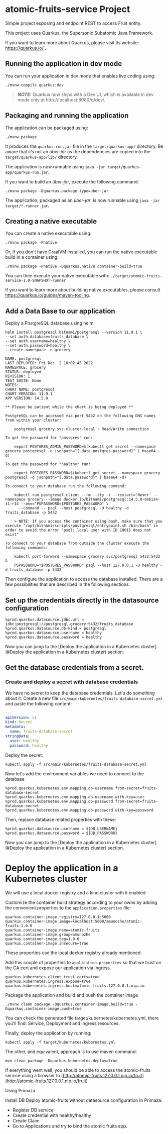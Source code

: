 # atomic-fruits-service Project

Simple project exposing and endpoint REST to access Fruit entity.

This project uses Quarkus, the Supersonic Subatomic Java Framework.

If you want to learn more about Quarkus, please visit its website: https://quarkus.io/ .

## Running the application in dev mode

You can run your application in dev mode that enables live coding using:
```shell script
./mvnw compile quarkus:dev
```

> **_NOTE:_**  Quarkus now ships with a Dev UI, which is available in dev mode only at http://localhost:8080/q/dev/.

## Packaging and running the application

The application can be packaged using:
```shell script
./mvnw package
```
It produces the `quarkus-run.jar` file in the `target/quarkus-app/` directory.
Be aware that it’s not an _über-jar_ as the dependencies are copied into the `target/quarkus-app/lib/` directory.

The application is now runnable using `java -jar target/quarkus-app/quarkus-run.jar`.

If you want to build an _über-jar_, execute the following command:
```shell script
./mvnw package -Dquarkus.package.type=uber-jar
```

The application, packaged as an _über-jar_, is now runnable using `java -jar target/*-runner.jar`.

## Creating a native executable

You can create a native executable using: 
```shell script
./mvnw package -Pnative
```

Or, if you don't have GraalVM installed, you can run the native executable build in a container using: 
```shell script
./mvnw package -Pnative -Dquarkus.native.container-build=true
```

You can then execute your native executable with: `./target/atomic-fruits-service-1.0-SNAPSHOT-runner`

If you want to learn more about building native executables, please consult https://quarkus.io/guides/maven-tooling.

## Add a Data Base to our application
Deploy a PostgreSQL database using helm

```shell script
helm install postgresql bitnami/postgresql --version 11.9.1 \
--set auth.database=fruits_database \
--set auth.username=healthy \
--set auth.password=healthy \
--create-namespace -n grocery 

NAME: postgresql
LAST DEPLOYED: Fri Dec  2 10:02:45 2022
NAMESPACE: grocery
STATUS: deployed
REVISION: 1
TEST SUITE: None
NOTES:
CHART NAME: postgresql
CHART VERSION: 11.9.1
APP VERSION: 14.5.0

** Please be patient while the chart is being deployed **

PostgreSQL can be accessed via port 5432 on the following DNS names from within your cluster:

    postgresql.grocery.svc.cluster.local - Read/Write connection

To get the password for "postgres" run:

    export POSTGRES_ADMIN_PASSWORD=$(kubectl get secret --namespace grocery postgresql -o jsonpath="{.data.postgres-password}" | base64 -d)

To get the password for "healthy" run:

    export POSTGRES_PASSWORD=$(kubectl get secret --namespace grocery postgresql -o jsonpath="{.data.password}" | base64 -d)

To connect to your database run the following command:

    kubectl run postgresql-client --rm --tty -i --restart='Never' --namespace grocery --image docker.io/bitnami/postgresql:14.5.0-debian-11-r14 --env="PGPASSWORD=$POSTGRES_PASSWORD" \
      --command -- psql --host postgresql -U healthy -d fruits_database -p 5432

    > NOTE: If you access the container using bash, make sure that you execute "/opt/bitnami/scripts/postgresql/entrypoint.sh /bin/bash" in order to avoid the error "psql: local user with ID 1001} does not exist"

To connect to your database from outside the cluster execute the following commands:

    kubectl port-forward --namespace grocery svc/postgresql 5432:5432 &
    PGPASSWORD="$POSTGRES_PASSWORD" psql --host 127.0.0.1 -U healthy -d fruits_database -p 5432

```

Then configure the application to access the database installed. There are a few possibilities that are described in the following sections.

## Set up the credentials directly in the datasource configuration

````properties
%prod.quarkus.datasource.jdbc.url = jdbc:postgresql://postgresql.grocery:5432/fruits_database
%prod.quarkus.datasource.db-kind = postgresql
%prod.quarkus.datasource.username = healthy
%prod.quarkus.datasource.password = healthy
````

Now you can jump to the [Deploy the application in a Kubernetes cluster](#Deploy the application in a Kubernetes cluster) section.

## Get the database credentials from a secret.

### Create and deploy a secret with database credentials

We have no secret to keep the database credentials. Let's do something about it. Create a new file `src/main/kubernetes/fruits-database-secret.yml` and paste the following content:

````yaml
---
apiVersion: v1
kind: Secret
metadata:
  name: fruits-database-secret
stringData:
  user: healthy
  password: healthy
````

Deploy the secret:

````shell script
kubectl apply -f src/main/kubernetes/fruits-database-secret.yml
````

Now let's add the environment variables we need to connect to the database
````properties
%prod.quarkus.kubernetes.env.mapping.db-username.from-secret=fruits-database-secret
%prod.quarkus.kubernetes.env.mapping.db-username.with-key=user
%prod.quarkus.kubernetes.env.mapping.db-password.from-secret=fruits-database-secret
%prod.quarkus.kubernetes.env.mapping.db-password.with-key=password
````

Then, replace database related properties with these:

````properties
%prod.quarkus.datasource.username = ${DB_USERNAME}
%prod.quarkus.datasource.password = ${DB_PASSWORD}
````

Now you can jump to the [Deploy the application in a Kubernetes cluster](#Deploy the application in a Kubernetes cluster) section.


# Deploy the application in a Kubernetes cluster

We will use a local docker registry and a kind cluster with it enabled.

Customize the container build strategy according to your owns by adding the convenient properties to the `application.properties` file:

```properties
quarkus.container-image.registry=127.0.0.1:5000
quarkus.container-image.image=localhost:5000/amunozhe/atomic-fruits:1.0.0
quarkus.container-image.name=atomic-fruits
quarkus.container-image.group=amunozhe
quarkus.container-image.tag=1.0.0
quarkus.container-image.insecure=true
```

These properties use the local docker registry already mentioned.

Add this couple of properties to `application.properties` so that we trust on the CA cert and expose our application via Ingress.

```properties
quarkus.kubernetes-client.trust-certs=true
quarkus.kubernetes.ingress.expose=true
quarkus.kubernetes.ingress.host=atomic-fruits.127.0.0.1.nip.io
```

Package the application and build and push the container image

```shell script
./mvnw clean package -Dquarkus.container-image.build=true -Dquarkus.container-image.push=true
```

You can check the generated file target/kubernetes/kubernetes.yml, there you'll find: Service, Deployment and Ingress resources.

Finally, deploy the application by running:

````shell script
kubectl apply -f target/kubernetes/kubernetes.yml
````

The other, and equivalent, approach is to use maven command:

````shell script
mvn clean package -Dquarkus.kubernetes.deploy=true
````

If everything went well, you should be able to access the atomic-fruits service using a browser to [http://atomic-fruits.127.0.0.1.nip.io/fruit](http://atomic-fruits.127.0.0.1.nip.io/fruit)

Using Primaza

Install DB
Deploy atomic-fruits without datasource configuration
In Primaza:
- Register DB service
- Create credential with healthy/healthy
- Create Claim
- Go to Applications and try to bind the atomic fruits app.

